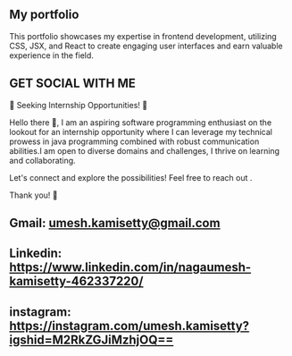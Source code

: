 ## My portfolio

This portfolio showcases my expertise in frontend development, utilizing CSS, JSX, and React to create engaging user interfaces and earn valuable experience in the field.

## GET SOCIAL WITH ME 

🌟 Seeking Internship Opportunities! 🌟

Hello there 👋,
I am an aspiring software programming enthusiast on the lookout for an internship opportunity where I can leverage my technical prowess in java programming combined with robust communication abilities.I am open to diverse domains and challenges, I thrive on learning and collaborating. 

Let's connect and explore the possibilities! Feel free to reach out .

Thank you! 🚀

## Gmail: umesh.kamisetty@gmail.com

## Linkedin: https://www.linkedin.com/in/nagaumesh-kamisetty-462337220/

## instagram: https://instagram.com/umesh.kamisetty?igshid=M2RkZGJiMzhjOQ==


